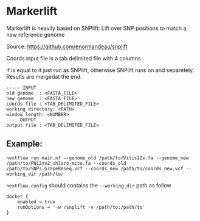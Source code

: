 # Markerlift
Markerlift is heavily based on SNPlift: Lift over SNP positions to match a new reference genome

Source: https://github.com/enormandeau/snplift

Coords input file is a tab delimited file with 4 columns
<chr> <start> <end> <name>

if <start> is equal to <end> it just run as SNPlift, otherwise SNPlift runs on <start> and <end> separetely. Results are mergedat the end.
```
----- INPUT
old genome  : <FASTA_FILE>
new genome  : <FASTA_FILE>
coords file : <TAB_DELIMITED_FILE>
working directory: <PATH>
window length: <NUMBER>
---- OUTPUT
output file : <TAB_DELIMITED_FILE>
```

## Example:

```
nextflow run main.nf --genome_old /path/to/Vitis12x.fa --genome_new /path/to/PN12Xv2_chloro_mito.fa --coords_old /path/to/SNPs_GrapeReseq.vcf --coords_new /path/to/coords_new.vcf --working_dir /path/to/
```

```nextflow.config``` should contains the ```--working_dir``` path as follow

``` 
docker {
    enabled = true
    runOptions = '-w /snplift -v /path/to:/path/to'
}
```
